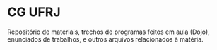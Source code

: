 # CG UFRJ
Repositório de materiais, trechos de programas feitos em aula (Dojo), enunciados de trabalhos, e outros arquivos relacionados à matéria.
